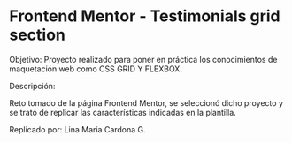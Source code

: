 # Frontend Mentor - Testimonials grid section

Objetivo: Proyecto realizado para poner en práctica los conocimientos de maquetación web como CSS GRID Y FLEXBOX.

Descripción:

Reto tomado de la página Frontend Mentor, se seleccionó dicho proyecto y se trató de replicar las características indicadas en la plantilla.

Replicado por: Lina Maria Cardona G.
